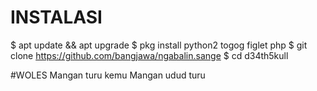 # INSTALASI

$ apt update && apt upgrade
$ pkg install python2 togog figlet php
$ git clone https://github.com/bangjawa/ngabalin.sange
$ cd d34th5kull


#WOLES
Mangan turu kemu
Mangan udud turu
